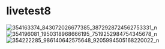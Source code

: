 # livetest8

![354163374_843072026677385_3872928724562753331_n](https://github.com/DefenShahria/Contactist/assets/101829607/ed59564a-99db-4dce-98f7-577bf1d02f62)
![354196081_1950318968666195_7519252984754345678_n](https://github.com/DefenShahria/Contactist/assets/101829607/a744b76a-49bd-4c73-aa36-a2c8cabaa57a)
![354222285_986140642575648_9205994505168220022_n](https://github.com/DefenShahria/Contactist/assets/101829607/a4382d16-cd67-4689-b2e2-25839efc6686)
